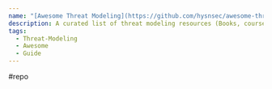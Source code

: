 ```yaml
---
name: "[Awesome Threat Modeling](https://github.com/hysnsec/awesome-threat-modelling)"
description: A curated list of threat modeling resources (Books, courses - free and paid, videos, tools, tutorials and workshops to practice on ) for learning Threat modeling and initial phases of security review.
tags:
  - Threat-Modeling
  - Awesome
  - Guide
---
```

#repo